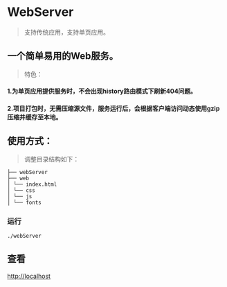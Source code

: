 # WebServer

> 支持传统应用，支持单页应用。

## 一个简单易用的Web服务。

> 特色：

#### 1.为单页应用提供服务时，不会出现history路由模式下刷新404问题。
#### 2.项目打包时，无需压缩源文件，服务运行后，会根据客户端访问动态使用gzip压缩并缓存至本地。

## 使用方式：

> 调整目录结构如下：

```
├── webServer
├── web
│ └── index.html
│ └── css
│ └── js
│ └── fonts
```

### 运行

```
./webServer
```

## 查看

[http://localhost](http://localhost)

